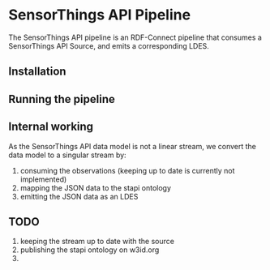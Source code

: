 # SensorThings API Pipeline

The SensorThings API pipeline is an RDF-Connect pipeline that consumes a SensorThings API Source, and emits a corresponding LDES.

## Installation

## Running the pipeline

## Internal working

As the SensorThings API data model is not a linear stream, 
we convert the data model to a singular stream by: 

1. consuming the observations (keeping up to date is currently not implemented)
2. mapping the JSON data to the stapi ontology
3. emitting the JSON data as an LDES


## TODO

1. keeping the stream up to date with the source
2. publishing the stapi ontology on w3id.org
3. 
